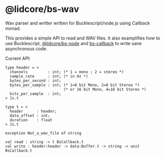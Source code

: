 # @lidcore/bs-wav

Wav parser and writter written for Bucklescript/node.js using Callback monad.

This provides a simple API to read and WAV files. It also examplifies how to use Bucklescript, [@lidcore/bs-node](https://github.com/lidcore/bs-node) and [bs-callback](https://github.com/lidcore/bs-callback)
to write sane asynchronous code.

Current API:

```
type header = <
  channels         : int; (* 1 = mono ; 2 = stereo *)
  sample_rate      : int; (* in Hz *)
  bytes_per_second : int;
  bytes_per_sample : int; (* 1=8 bit Mono, 2=8 bit Stereo *)
                          (* or 16 bit Mono, 4=16 bit Stereo *)
  bits_per_sample  : int;
> Js.t

type t = <
  header      : header;
  data_offset : int;
  duration    : float
> Js.t

exception Not_a_wav_file of string

val read : string -> t BsCallback.t
val write : header:header -> data:Buffer.t -> string -> unit BsCallback.t
```
